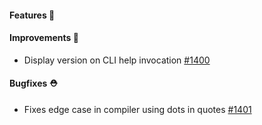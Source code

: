 #### Features 🚀

#### Improvements 🧹

- Display version on CLI help invocation [#1400](https://github.com/terrastruct/d2/pull/1400)

#### Bugfixes ⛑️

- Fixes edge case in compiler using dots in quotes [#1401](https://github.com/terrastruct/d2/pull/1401)
